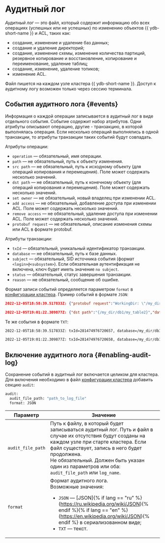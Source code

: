 # Аудитный лог

_Аудитный лог_ — это файл, который содержит информацию обо всех операциях (успешных или не успешных) по изменению объектов {{ ydb-short-name }} и ACL, таких как:

* создание, изменение и удаление баз данных;
* создание и удаление директорий;
* создание, изменение схемы, изменение количества партиций, резервное копирование и восстановление, копирование и переименование, удаление таблиц;
* создание, изменение, удаление топиков;
* изменение ACL.

Файл пишется на каждом узле кластера {{ ydb-short-name }}. Доступ к аудитному логу возможен только через сессию терминала.

## События аудитного лога {#events}

Информация о каждой операции записывается в аудитный лог в виде отдельного события. Событие содержит набор атрибутов. Одни атрибуты описывают операцию, другие - транзакцию, в которой выполнялась операция. Если несколько операций выполнялись в одной транзакции, то атрибуты транзакции таких событий будут совпадать.

Атрибуты операции:

* `operation` — обязательный, имя операции.
* `path` — не обязательный, путь к объекту изменения.
* `src path` — не обязательный, путь к исходному объекту (для операций копирования и перемещения). Поле может содержать несколько значений.
* `dst path` — не обязательный, путь к конечному объекту (для операций копирования и перемещения). Поле может содержать несколько значений.
* `set owner` — не обязательный, новый владелец при изменении ACL.
* `add access` — не обязательный, добавление доступа при изменении ACL. Поле может содержать несколько значений.
* `remove access` — не обязательный, удаление доступа при изменении ACL. Поле может содержать несколько значений.
* `protobuf request` — не обязательный, описание изменения схемы или ACL в формате protobuf.

Атрибуты транзакции:

* `txId` — обязательный, уникальный идентификатор транзакции.
* `database` — не обязательный, путь к базе данных.
* `subject` — обязательный, SID источника события (формат `<login>@<subsystem>`). Если обязательная аутентификация не включена, ключ будет иметь значение `no subject`.
* `status` — обязательный, статус завершения транзакции.
* `reason` — не обязательный, сообщение об ошибке.

Формат записи событий определяется параметром `format` в [конфигурации кластера](#enabling-audit-log). Пример событий в формате `JSON`:

```json
2022-12-05T18:58:39.517833Z: {"protobuf request":"WorkingDir: \"/my_dir/db1\" OperationType: ESchemeOpCreateTable CreateTable { Name: \"my_table\" Columns { Name: \"id\" Type: \"Uint64\" NotNull: false } Columns { Name: \"name\" Type: \"String\" NotNull: false } KeyColumnNames: \"id\" PartitionConfig { PartitioningPolicy { SizeToSplit: 2147483648 } ColumnFamilies { StorageConfig { SysLog { PreferredPoolKind: \"ssd\" } Log { PreferredPoolKind: \"ssd\" } Data { PreferredPoolKind: \"ssd\" } } } } } FailOnExist: false","txId":"281474976720657","subject":"no subject","status":"StatusAccepted","operation":"CREATE TABLE","path":"/my_dir/db1/my_table","database":"/my_dir/db1"}

2022-12-05T19:01:22.309877Z: {"dst path":"{/my_dir/db1/my_table2}","database":"/my_dir/db1","txId":"281474976720658","protobuf request":"OperationType: ESchemeOpMoveTable MoveTable { SrcPath: \"/my_dir/db1/my_table\" DstPath: \"/my_dir/db1/my_table2\" }","status":"StatusAccepted","subject":"no subject","src path":"{/my_dir/db1/my_table}","operation":"ALTER TABLE RENAME"}
```

Те же события в формате `TXT`:

```txt
2022-12-05T18:58:39.517833Z: txId=281474976720657, database=/my_dir/db1, subject=no subject, status=StatusAccepted, operation=CREATE TABLE, path=/my_dir/db1/my_table, protobuf request=WorkingDir: "/my_dir/db1" OperationType: ESchemeOpCreateTable CreateTable { Name: "my_table" Columns { Name: "id" Type: "Uint64" NotNull: false } Columns { Name: "name" Type: "String" NotNull: false } KeyColumnNames: "id" PartitionConfig { PartitioningPolicy { SizeToSplit: 2147483648 } ColumnFamilies { StorageConfig { SysLog { PreferredPoolKind: "ssd" } Log { PreferredPoolKind: "ssd" } Data { PreferredPoolKind: "ssd" } } } } } FailOnExist: false

2022-12-05T19:01:22.309877Z: txId=281474976720658, database=/my_dir/db1, subject=no subject, status=StatusAccepted, operation=ALTER TABLE RENAME, src path={/my_dir/db1/my_table}, dst path={/my_dir/db1/my_table2}, protobuf request=OperationType: ESchemeOpMoveTable MoveTable { SrcPath: "/my_dir/db1/my_table" DstPath: "/my_dir/db1/my_table2" }
```

## Включение аудитного лога {#enabling-audit-log}

Сохранение событий в аудитный лог включается целиком для кластера. Для включения необходимо в файл [конфигурации кластера](../deploy/configuration/config.md) добавить секцию `audit`:

```proto
audit:
  audit_file_path: "path_to_log_file"
  format: JSON
```

Параметр | Значение
--- | ---
`audit_file_path` | Путь к файлу, в который будет записываться аудитный лог. Путь и файл в случае их отсутствия будут созданы на каждом узле при старте кластера. Если файл существует, запись в него будет продолжена.<br>Не обязательный. Должен быть указан один из параметров или оба: `audit_file_path` или `log_name`.
`format` | Формат аудитного лога.<br>Возможные значения:<ul><li>`JSON` — [JSON]{% if lang == "ru" %}(https://ru.wikipedia.org/wiki/JSON){% endif %}{% if lang == "en" %}(https://en.wikipedia.org/wiki/JSON){% endif %} в сериализованном виде;</li><li>`TXT` — текст.</ul>
